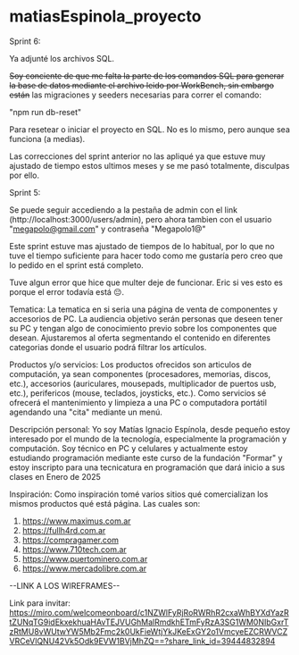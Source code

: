 # matiasEspinola_proyecto

Sprint 6:

Ya adjunté los archivos SQL.

~~Soy conciente de que me falta la parte de los comandos SQL para generar la base de datos mediante el archivo leido por WorkBench, sin embargo están~~ las migraciones y seeders necesarias para correr el comando:

"npm run db-reset" 

Para resetear o iniciar el proyecto en SQL. No es lo mismo, pero aunque sea funciona (a medias).

Las correcciones del sprint anterior no las apliqué ya que estuve muy ajustado de tiempo estos ultimos meses y se me pasó totalmente, disculpas por ello.

Sprint 5: 

Se puede seguir accediendo a la pestaña de admin con el link (http://localhost:3000/users/admin), pero ahora tambien con el usuario "megapolo@gmail.com" y contraseña "Megapolo1@"

Este sprint estuve mas ajustado de tiempos de lo habitual, por lo que no tuve el tiempo suficiente para hacer todo como me gustaría pero creo que lo pedido en el sprint está completo.

Tuve algun error que hice que multer deje de funcionar. Eric si ves esto es porque el error todavía está 😔.

Tematica: 
La tematica en si seria una página de venta de componentes y accesorios de PC.
La audiencia objetivo serán personas que deseen tener su PC y tengan algo de conocimiento previo sobre los componentes que desean.
Ajustaremos al oferta segmentando el contenido en diferentes categorias donde el usuario podrá filtrar los artículos.

Productos y/o servicios:
Los productos ofrecidos son articulos de computación, ya sean componentes (procesadores, memorias, discos, etc.), accesorios (auriculares, mousepads, multiplicador de puertos usb, etc.), perifericos (mouse, teclados, joysticks, etc.). 
Como servicios sé ofrecerá el mantenimiento y limpieza a una PC o computadora portátil agendando una "cita" mediante un menú.

Descripción personal:
Yo soy Matías Ignacio Espínola, desde pequeño estoy interesado por el mundo de la tecnología, especialmente la programación y computación. Soy técnico en PC y celulares y actualmente estoy estudiando programación mediante este curso de la fundación "Formar" y estoy inscripto para una tecnicatura en programación que dará inicio a sus clases en Enero de 2025

Inspiración:
Como inspiración tomé varios sitios qué comercializan los mismos productos qué está página. Las cuales son:
1. https://www.maximus.com.ar
2. https://fullh4rd.com.ar
3. https://compragamer.com
4. https://www.710tech.com.ar
5. https://www.puertominero.com.ar
6. https://www.mercadolibre.com.ar


--LINK A LOS WIREFRAMES--

Link para invitar:
https://miro.com/welcomeonboard/c1NZWlFyRjRoRWRhR2cxaWhBYXdYazRtZUNqTG9idEkxekhuaHAvTEJVUGhMalRmdkhETmFyRzA3SG1WM0NIbGxrTzRtMU8vWUtwYW5Mb2Fmc2k0UkFieWtjYkJKeExGY2o1VmcyeEZCRWVCZVRCeVlQNU42Vk5Odk9EVW1BVjMhZQ==?share_link_id=39444832894

